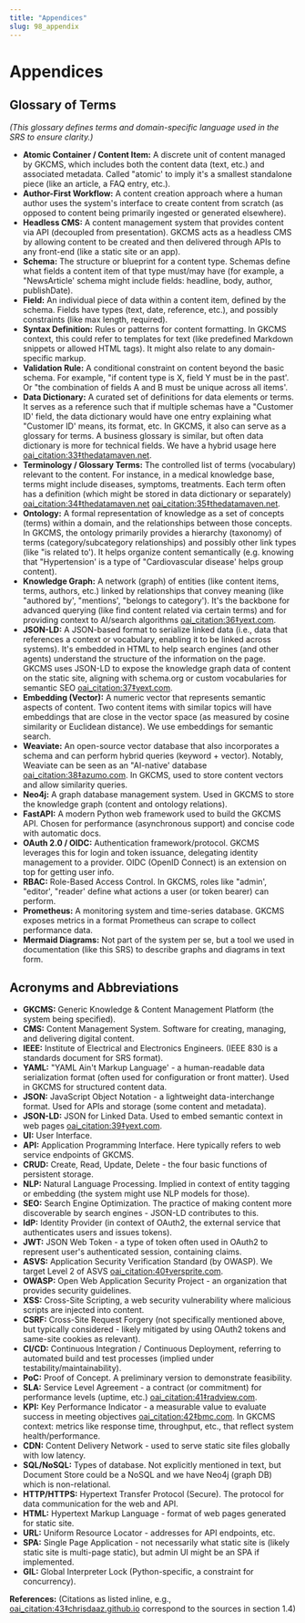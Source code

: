 ```yaml
---
title: "Appendices"
slug: 98_appendix
---
```


# Appendices  

## Glossary of Terms  
*(This glossary defines terms and domain-specific language used in the SRS to ensure clarity.)*

- **Atomic Container / Content Item:** A discrete unit of content managed by GKCMS, which includes both the content data (text, etc.) and associated metadata. Called "atomic' to imply it's a smallest standalone piece (like an article, a FAQ entry, etc.).  
- **Author-First Workflow:** A content creation approach where a human author uses the system's interface to create content from scratch (as opposed to content being primarily ingested or generated elsewhere).  
- **Headless CMS:** A content management system that provides content via API (decoupled from presentation). GKCMS acts as a headless CMS by allowing content to be created and then delivered through APIs to any front-end (like a static site or an app).  
- **Schema:** The structure or blueprint for a content type. Schemas define what fields a content item of that type must/may have (for example, a "NewsArticle' schema might include fields: headline, body, author, publishDate).  
- **Field:** An individual piece of data within a content item, defined by the schema. Fields have types (text, date, reference, etc.), and possibly constraints (like max length, required).  
- **Syntax Definition:** Rules or patterns for content formatting. In GKCMS context, this could refer to templates for text (like predefined Markdown snippets or allowed HTML tags). It might also relate to any domain-specific markup.  
- **Validation Rule:** A conditional constraint on content beyond the basic schema. For example, "if content type is X, field Y must be in the past'. Or "the combination of fields A and B must be unique across all items'.  
- **Data Dictionary:** A curated set of definitions for data elements or terms. It serves as a reference such that if multiple schemas have a "Customer ID' field, the data dictionary would have one entry explaining what "Customer ID' means, its format, etc. In GKCMS, it also can serve as a glossary for terms. A business glossary is similar, but often data dictionary is more for technical fields. We have a hybrid usage here [oai_citation:33‡thedatamaven.net](https://thedatamaven.net/2017/04/whats-the-difference-glossary-dictionary-taxonomy-ontology/#:~:text=A%20Data%20Dictionary%20is%20an,will%C2%A0include%20semantic%20name%20and%20definition).  
- **Terminology / Glossary Terms:** The controlled list of terms (vocabulary) relevant to the content. For instance, in a medical knowledge base, terms might include diseases, symptoms, treatments. Each term often has a definition (which might be stored in data dictionary or separately) [oai_citation:34‡thedatamaven.net](https://thedatamaven.net/2017/04/whats-the-difference-glossary-dictionary-taxonomy-ontology/#:~:text=What%20is%20a%20glossary%3F) [oai_citation:35‡thedatamaven.net](https://thedatamaven.net/2017/04/whats-the-difference-glossary-dictionary-taxonomy-ontology/#:~:text=What%20is%20a%20dictionary%3F).  
- **Ontology:** A formal representation of knowledge as a set of concepts (terms) within a domain, and the relationships between those concepts. In GKCMS, the ontology primarily provides a hierarchy (taxonomy) of terms (category/subcategory relationships) and possibly other link types (like "is related to'). It helps organize content semantically (e.g. knowing that "Hypertension' is a type of "Cardiovascular disease' helps group content).  
- **Knowledge Graph:** A network (graph) of entities (like content items, terms, authors, etc.) linked by relationships that convey meaning (like "authored by', "mentions', "belongs to category'). It's the backbone for advanced querying (like find content related via certain terms) and for providing context to AI/search algorithms [oai_citation:36‡yext.com](https://www.yext.com/platform/content#:~:text=).  
- **JSON-LD:** A JSON-based format to serialize linked data (i.e., data that references a context or vocabulary, enabling it to be linked across systems). It's embedded in HTML to help search engines (and other agents) understand the structure of the information on the page. GKCMS uses JSON-LD to expose the knowledge graph data of content on the static site, aligning with schema.org or custom vocabularies for semantic SEO [oai_citation:37‡yext.com](https://www.yext.com/platform/content#:~:text=).  
- **Embedding (Vector):** A numeric vector that represents semantic aspects of content. Two content items with similar topics will have embeddings that are close in the vector space (as measured by cosine similarity or Euclidean distance). We use embeddings for semantic search.  
- **Weaviate:** An open-source vector database that also incorporates a schema and can perform hybrid queries (keyword + vector). Notably, Weaviate can be seen as an "AI-native' database [oai_citation:38‡azumo.com](https://azumo.com/software-developer/weaviate#:~:text=Hire%20Nearshore%20Weaviate%20Developers%20,search%20and%20knowledge%20graph%20exploration). In GKCMS, used to store content vectors and allow similarity queries.  
- **Neo4j:** A graph database management system. Used in GKCMS to store the knowledge graph (content and ontology relations).  
- **FastAPI:** A modern Python web framework used to build the GKCMS API. Chosen for performance (asynchronous support) and concise code with automatic docs.  
- **OAuth 2.0 / OIDC:** Authentication framework/protocol. GKCMS leverages this for login and token issuance, delegating identity management to a provider. OIDC (OpenID Connect) is an extension on top for getting user info.  
- **RBAC:** Role-Based Access Control. In GKCMS, roles like "admin', "editor', "reader' define what actions a user (or token bearer) can perform.  
- **Prometheus:** A monitoring system and time-series database. GKCMS exposes metrics in a format Prometheus can scrape to collect performance data.  
- **Mermaid Diagrams:** Not part of the system per se, but a tool we used in documentation (like this SRS) to describe graphs and diagrams in text form.  

## Acronyms and Abbreviations  

- **GKCMS:** Generic Knowledge & Content Management Platform (the system being specified).  
- **CMS:** Content Management System. Software for creating, managing, and delivering digital content.  
- **IEEE:** Institute of Electrical and Electronics Engineers. (IEEE 830 is a standards document for SRS format).  
- **YAML:** "YAML Ain't Markup Language' - a human-readable data serialization format (often used for configuration or front matter). Used in GKCMS for structured content data.  
- **JSON:** JavaScript Object Notation - a lightweight data-interchange format. Used for APIs and storage (some content and metadata).  
- **JSON-LD:** JSON for Linked Data. Used to embed semantic context in web pages [oai_citation:39‡yext.com](https://www.yext.com/platform/content#:~:text=).  
- **UI:** User Interface.  
- **API:** Application Programming Interface. Here typically refers to web service endpoints of GKCMS.  
- **CRUD:** Create, Read, Update, Delete - the four basic functions of persistent storage.  
- **NLP:** Natural Language Processing. Implied in context of entity tagging or embedding (the system might use NLP models for those).  
- **SEO:** Search Engine Optimization. The practice of making content more discoverable by search engines - JSON-LD contributes to this.  
- **IdP:** Identity Provider (in context of OAuth2, the external service that authenticates users and issues tokens).  
- **JWT:** JSON Web Token - a type of token often used in OAuth2 to represent user's authenticated session, containing claims.  
- **ASVS:** Application Security Verification Standard (by OWASP). We target Level 2 of ASVS [oai_citation:40‡versprite.com](https://versprite.com/blog/software-development-life-cycle/#:~:text=Level%201%20%E2%80%93%20First%20step%2C,verify%20with%20black%20box%20testing).  
- **OWASP:** Open Web Application Security Project - an organization that provides security guidelines.  
- **XSS:** Cross-Site Scripting, a web security vulnerability where malicious scripts are injected into content.  
- **CSRF:** Cross-Site Request Forgery (not specifically mentioned above, but typically considered - likely mitigated by using OAuth2 tokens and same-site cookies as relevant).  
- **CI/CD:** Continuous Integration / Continuous Deployment, referring to automated build and test processes (implied under testability/maintainability).  
- **PoC:** Proof of Concept. A preliminary version to demonstrate feasibility.  
- **SLA:** Service Level Agreement - a contract (or commitment) for performance levels (uptime, etc.) [oai_citation:41‡radview.com](https://www.radview.com/blog/in-the-spotlight-the-sla-for-performance-and-load-testing/#:~:text=Performance%20Testing%20%20has%20become,in%20Performance%20and%20Load%20Testing).  
- **KPI:** Key Performance Indicator - a measurable value to evaluate success in meeting objectives [oai_citation:42‡bmc.com](https://www.bmc.com/blogs/sla-vs-kpi/#:~:text=Both%20the%20Service%20Level%20metrics,regarded%20as%20an%20SLA%20term). In GKCMS context: metrics like response time, throughput, etc., that reflect system health/performance.  
- **CDN:** Content Delivery Network - used to serve static site files globally with low latency.  
- **SQL/NoSQL:** Types of database. Not explicitly mentioned in text, but Document Store could be a NoSQL and we have Neo4j (graph DB) which is non-relational.  
- **HTTP/HTTPS:** Hypertext Transfer Protocol (Secure). The protocol for data communication for the web and API.  
- **HTML:** Hypertext Markup Language - format of web pages generated for static site.  
- **URL:** Uniform Resource Locator - addresses for API endpoints, etc.  
- **SPA:** Single Page Application - not necessarily what static site is (likely static site is multi-page static), but admin UI might be an SPA if implemented.  
- **GIL:** Global Interpreter Lock (Python-specific, a constraint for concurrency).  

**References:** (Citations as listed inline, e.g., [oai_citation:43‡chrisdaaz.github.io](https://chrisdaaz.github.io/static-web-scholcomm/tutorials/static-site-generators/#:~:text=YAML%20syntax%20is%20strict%3B%20invalid,an%20error%20you%20don%E2%80%99t%20understand) correspond to the sources in section 1.4)